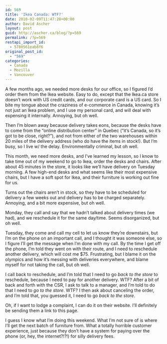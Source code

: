 ```yaml
---
id: 569
title: 'Ikea Canada: WTF?'
date: 2010-02-09T11:47:28+00:00
author: David Ascher
layout: post
guid: http://ascher.ca/blog/?p=569
permalink: /?p=569
restapi_import_id:
  - 5780561eab8f6
original_post_id:
  - "569"
categories:
  - Canada
  - Mozilla
  - Vancouver
---
```

A few months ago, we needed more desks for our office, so I figured I&#8217;d order them from the Ikea website. Easy to do, except that the Ikea.ca store doesn&#8217;t work with US credit cards, and our corporate card is a US card. So I bite my tongue about the craziness of e-commerce in Canada, knowing it&#8217;s not just an Ikea problem, and I use my personal card, and will deal with expensing it internally. Annoying, but oh well.

Then I&#8217;m blown away because delivery takes eons, because the desks have to come from the &#8220;online distribution center&#8221; in Quebec (&#8220;it&#8217;s Canada, so it&#8217;s got to be close, right?&#8221;), and not from either of the two warehouses within 20 miles of the delivery address (who do have the items in stock!). But I&#8217;m busy, so I live w/ the delay. Environmentally criminal, but oh well.

This month, we need more desks, and I&#8217;ve learned my lesson, so I know to take time out of my weekend to go to Ikea, order the desks and chairs. After about 45 minutes in the store, it looks like we&#8217;ll have delivery on Tuesday morning. A few high-end desks and what seems like their most expensive chairs, but I have a soft spot for Ikea, and their furniture is working out fine for us.

Turns out the chairs aren&#8217;t in stock, so they have to be scheduled for delivery a few weeks out and delivery has to be charged separately. Annoying, and a bit more expensive, but oh well.

Monday, they call and say that we hadn&#8217;t talked about delivery times (we had), and we reschedule it for the same day/time. Seems disorganized, but oh well.

Tuesday, they come and call my cell to let us know they&#8217;re downstairs, but I&#8217;m on the phone on an important call, and I thought it was someone else, so I figure I&#8217;ll get the message when I&#8217;m done with my call. By the time I get off the phone, I&#8217;m told they went on with their route, and I need to reschedule another delivery, which will cost me $75. Frustrating, but I blame it on the olympics and how it&#8217;s messing with deliveries everywhere, and blame myself for not taking the call, but oh well.

I call back to reschedule, and I&#8217;m told that I need to go _back to the store_ to reschedule, because I need to pay for another delivery. WTF? After a bit of back and forth with the CSR, I ask to talk to a manager, and I&#8217;m told to do that I need to _go to the store_. WTF? I then ask about canceling the order, and I&#8217;m told that, you guessed it, I need to go _back to the store_.

Oh, if I want to lodge a complaint, I can do it on their website. I&#8217;ll definitely be sending them a link to this page.

I guess I know what I&#8217;m doing this weekend. What I&#8217;m not sure of is where I&#8217;ll get the next batch of furniture from. What a totally horrible customer experience, just because they don&#8217;t have a system for paying over the phone (or, hey, the internet?!?!) for silly delivery fees.
